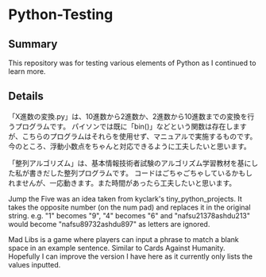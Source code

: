 # Python-Testing

## Summary

This repository was for testing various elements of Python as I continued to learn more.

## Details

「X進数の変換.py」は、10進数から2進数か、2進数から10進数までの変換を行うプログラムです。
パイソンでは既に「bin()」などという関数は存在しますが、こちらのプログラムはそれらを使用せず、マニュアルで実施するものです。
今のところ、浮動小数点をちゃんと対応できるように工夫したいと思います。

「整列アルゴリズム」は、基本情報技術者試験のアルゴリズム学習教材を基にした私が書きだした整列プログラムです。
コードはごちゃごちゃしているかもしれませんが、一応動きます。また時間があったら工夫したいと思います。

Jump the Five was an idea taken from kyclark's tiny_python_projects.
It takes the opposite number (on the num pad) and replaces it in the original string.
e.g. "1" becomes "9", "4" becomes "6" and "nafsu21378ashdu213" would become "nafsu89732ashdu897" as letters are ignored.

Mad Libs is a game where players can input a phrase to match a blank space in an example sentence. Similar to Cards Against Humanity.
Hopefully I can improve the version I have here as it currently only lists the values inputted.
